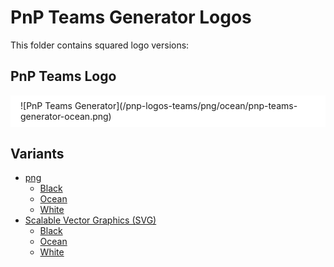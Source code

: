 # PnP Teams Generator Logos

This folder contains squared logo versions:

## PnP Teams Logo
<div style="background-color: white; padding: 0.5rem 1rem 0.6rem"> ![PnP Teams Generator](/pnp-logos-teams/png/ocean/pnp-teams-generator-ocean.png) </div>

## Variants
* [png](/pnp-logos-teams/png/)
  * [Black](/pnp-logos-teams/png/black/)
  * [Ocean](/pnp-logos-teams/png/ocean/)
  * [White](/pnp-logos-teams/png/white/)
* [Scalable Vector Graphics (SVG)](/pnp-logos-squared/svg/)
  * [Black](/pnp-logos-teams/svg/pnp-teams-generator-black.svg)
  * [Ocean](/pnp-logos-teams/svg/pnp-teams-generator-ocean.svg)
  * [White](/pnp-logos-teams/svg/pnp-teams-generator-white.svg)

